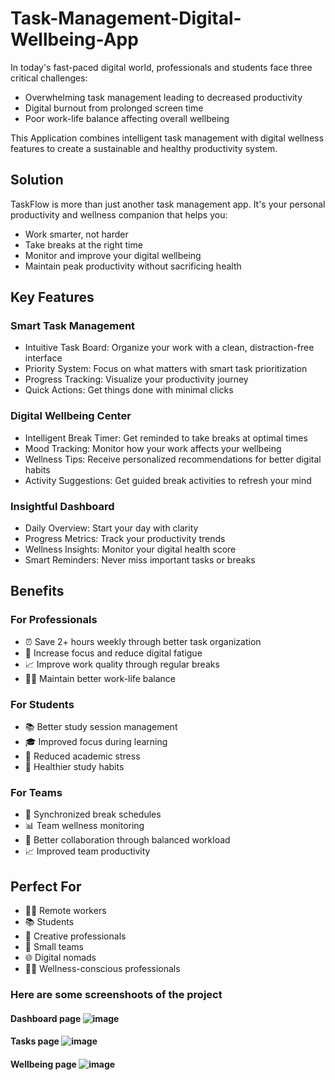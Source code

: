 # Task-Management-Digital-Wellbeing-App
In today's fast-paced digital world, professionals and students face three critical challenges:

* Overwhelming task management leading to decreased productivity
* Digital burnout from prolonged screen time
* Poor work-life balance affecting overall wellbeing

This Application combines intelligent task management with digital wellness features to create a sustainable and healthy productivity system.

## Solution
TaskFlow is more than just another task management app. It's your personal productivity and wellness companion that helps you:

 * Work smarter, not harder
 * Take breaks at the right time
 * Monitor and improve your digital wellbeing
 * Maintain peak productivity without sacrificing health

## Key Features

### Smart Task Management
* Intuitive Task Board: Organize your work with a clean, distraction-free interface
* Priority System: Focus on what matters with smart task prioritization
* Progress Tracking: Visualize your productivity journey
* Quick Actions: Get things done with minimal clicks

### Digital Wellbeing Center
* Intelligent Break Timer: Get reminded to take breaks at optimal times
* Mood Tracking: Monitor how your work affects your wellbeing
* Wellness Tips: Receive personalized recommendations for better digital habits
* Activity Suggestions: Get guided break activities to refresh your mind

### Insightful Dashboard
* Daily Overview: Start your day with clarity
* Progress Metrics: Track your productivity trends
* Wellness Insights: Monitor your digital health score
* Smart Reminders: Never miss important tasks or breaks

## Benefits
### For Professionals

* ⏰ Save 2+ hours weekly through better task organization
* 🎯 Increase focus and reduce digital fatigue
* 📈 Improve work quality through regular breaks
* 🧘‍♀️ Maintain better work-life balance

### For Students

* 📚 Better study session management
* 🎓 Improved focus during learning
* 🌟 Reduced academic stress
* 💪 Healthier study habits

### For Teams

* 👥 Synchronized break schedules
* 📊 Team wellness monitoring
* 🤝 Better collaboration through balanced workload
* 📈 Improved team productivity

## Perfect For

* 👩‍💻 Remote workers
* 📚 Students
* 🎨 Creative professionals
* 👥 Small teams
* 🌐 Digital nomads
* 🧘‍♀️ Wellness-conscious professionals

### Here are some screenshoots of the project 
#### Dashboard page ![image](https://github.com/user-attachments/assets/5e0709d1-16a1-4ed3-9625-dee029de5219)
#### Tasks page ![image](https://github.com/user-attachments/assets/f7b216b3-078a-413b-adc9-590bf2f8fb23)
#### Wellbeing page ![image](https://github.com/user-attachments/assets/a14ac748-cfcd-4a05-a407-5bf0be54d240)

